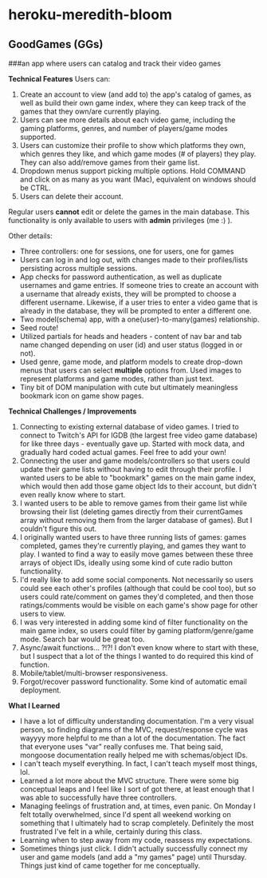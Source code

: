 # heroku-meredith-bloom #

## GoodGames (GGs)
###an app where users can catalog and track their video games

**Technical Features**
Users can:
1. Create an account to view (and add to) the app's catalog of games, as well as build their own game index, where they can keep track of the games that they own/are currently playing.
2. Users can see more details about each video game, including the gaming platforms, genres, and number of players/game modes supported.
3. Users can customize their profile to show which platforms they own, which genres they like, and which game modes (# of players) they play. They can also add/remove games from their game list.
4. Dropdown menus support picking multiple options. Hold COMMAND and click on as many as you want (Mac), equivalent on windows should be CTRL.
5. Users can delete their account.

Regular users **cannot** edit or delete the games in the main database. This functionality is only available to users with **admin** privileges (me :) ).

Other details:
- Three controllers: one for sessions, one for users, one for games
- Users can log in and log out, with changes made to their profiles/lists persisting across multiple sessions.
- App checks for password authentication, as well as duplicate usernames and game entries. If someone tries to create an account with a username that already exists, they will be prompted to choose a different username. Likewise, if a user tries to enter a video game that is already in the database, they will be prompted to enter a different one.
- Two model(schema) app, with a one(user)-to-many(games) relationship.
- Seed route!
- Utilized partials for heads and headers - content of nav bar and tab name changed depending on user (id) and user status (logged in or not).
- Used genre, game mode, and platform models to create drop-down menus that users can select **multiple** options from. Used images to represent platforms and game modes, rather than just text.
- Tiny bit of DOM manipulation with cute but ultimately meaningless bookmark icon on game show pages.


**Technical Challenges / Improvements**
1. Connecting to existing external database of video games. I tried to connect to Twitch's API for IGDB (the largest free video game database) for like three days - eventually gave up. Started with mock data, and gradually hard coded actual games. Feel free to add your own!
2. Connecting the user and game models/controllers so that users could update their game lists without having to edit through their profile. I wanted users to be able to "bookmark" games on the main game index, which would then add those game object Ids to their account, but didn't even really know where to start.
3. I wanted users to be able to remove games from their game list while browsing their list (deleting games directly from their currentGames array without removing them from the larger database of games). But I couldn't figure this out.
4. I originally wanted users to have three running lists of games: games completed, games they're currently playing, and games they want to play. I wanted to find a way to easily move games between these three arrays of object IDs, ideally using some kind of cute radio button functionality.
5. I'd really like to add some social components. Not necessarily so users could see each other's profiles (although that could be cool too), but so users could rate/comment on games they'd completed, and then those ratings/comments would be visible on each game's show page for other users to view.
6. I was very interested in adding some kind of filter functionality on the main game index, so users could filter by gaming platform/genre/game mode. Search bar would be great too.
7. Async/await functions... ?!?! I don't even know where to start with these, but I suspect that a lot of the things I wanted to do required this kind of function.
8. Mobile/tablet/multi-browser responsiveness.
9. Forgot/recover password functionality. Some kind of automatic email deployment.

**What I Learned**
- I have a lot of difficulty understanding documentation. I'm a very visual person, so finding diagrams of the MVC, request/response cycle was wayyyy more helpful to me than a lot of the documentation. The fact that everyone uses "var" really confuses me. That being said, mongoose documentation really helped me with schemas/object IDs.
- I can't teach myself everything. In fact, I can't teach myself most things, lol.
- Learned a lot more about the MVC structure. There were some big conceptual leaps and I feel like I sort of got there, at least enough that I was able to successfully have three controllers.
- Managing feelings of frustration and, at times, even panic. On Monday I felt totally overwhelmed, since I'd spent all weekend working on something that I ultimately had to scrap completely. Definitely the most frustrated I've felt in a while, certainly during this class.
- Learning when to step away from my code, reassess my expectations.
- Sometimes things just click. I didn't actually successfully connect my user and game models (and add a "my games" page) until Thursday. Things just kind of came together for me conceptually.
